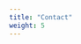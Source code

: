 ```yaml
---
title: "Contact"
weight: 5
---
```



<div class="social-icons">

  <a href="https://github.com/barjacobi" target="_blank">
    <i class="fab fa-github" style="font-size: 1.5rem;"></i>
  </a>

  <a href="https://www.linkedin.com/in/bar-jacobi/" target="_blank">
    <i class="fab fa-linkedin-in" style="font-size: 1.5rem;"></i>
  </a>

  <a href="mailto:baraveh@gmail.com">
    <i class="fas fa-paper-plane" style="font-size: 1.5rem;"></i>
  </a>

  <a href="https://scholar.google.com/citations?user=Pjly-lwAAAAJ" target="_blank">
    <i class="ai ai-google-scholar" style="font-size: 1.5rem;"></i>
  </a>

  <a href="https://orcid.org/0009-0002-0638-399X" target="_blank">
    <i class="ai ai-orcid" style="font-size: 1.5rem;"></i>
  </a>

</div>